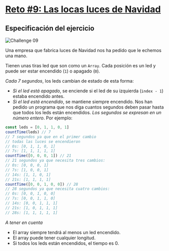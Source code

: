 # [Reto #9: Las locas luces de Navidad](https://adventjs.dev/es/challenges/2022/9)

## Especificación del ejercicio

![Challenge 09](https://adventjs.dev/challenges-2022/9.svg)

Una empresa que fabrica luces de Navidad nos ha pedido que le echemos una mano.

Tienen unas tiras led que son como un ``Array``. Cada posición es un led y puede ser estar encendido (``1``) o apagado (``0``).

*Cada 7 segundos*, los leds cambian de estado de esta forma:

- *Si el led está apagado*, se enciende si el led de su izquierda (``index - 1``) estaba encendido antes.
- *Si el led está encendido*, se mantiene siempre encendido.
Nos han pedido un programa que nos diga cuantos segundos deben pasar hasta que todos los leds están encendidos. *Los segundos se expresan en un número entero*. Por ejemplo:

```javascript
const leds = [0, 1, 1, 0, 1]
countTime(leds) // 7
// 7 segundos ya que en el primer cambio
// todas las luces se encendieron
// 0s: [0, 1, 1, 0, 1]
// 7s: [1, 1, 1, 1, 1]
countTime([0, 0, 0, 1]) // 21
// 21 segundos ya que necesita tres cambios:
// 0s: [0, 0, 0, 1]
// 7s: [1, 0, 0, 1]
// 14s: [1, 1, 0, 1]
// 21s: [1, 1, 1, 1]
countTime([0, 0, 1, 0, 0]) // 28
// 28 segundos ya que necesita cuatro cambios:
// 0s: [0, 0, 1, 0, 0]
// 7s: [0, 0, 1, 1, 0]
// 14s: [0, 0, 1, 1, 1]
// 21s: [1, 0, 1, 1, 1]
// 28s: [1, 1, 1, 1, 1]
```

*A tener en cuenta*
- El array siempre tendrá al menos un led encendido.
- El array puede tener cualquier longitud.
- Si todos los leds están encendidos, el tiempo es 0.
